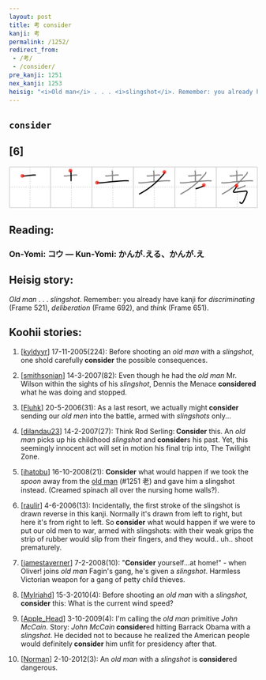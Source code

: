 ```yaml
---
layout: post
title: 考 consider
kanji: 考
permalink: /1252/
redirect_from:
 - /考/
 - /consider/
pre_kanji: 1251
nex_kanji: 1253
heisig: "<i>Old man</i> . . . <i>slingshot</i>. Remember: you already have kanji for <i>discriminating</i> (Frame 521), <i>deliberation</i> (Frame 692), and <i>think</i> (Frame 651)."
---
```


## `consider`

## [6]

<div class="stroke"><img src="../images/E88083.png" /></div>

## Reading:

### On-Yomi: コウ &mdash; Kun-Yomi: かんが.える、かんが.え

## Heisig story:

<i>Old man</i> . . . <i>slingshot</i>. Remember: you already have kanji for <i>discriminating</i> (Frame 521), <i>deliberation</i> (Frame 692), and <i>think</i> (Frame 651).

## Koohii stories:

1) [<a href="http://kanji.koohii.com/profile/kyldyyr">kyldyyr</a>] 17-11-2005(224): Before shooting an <em>old man</em> with a <em>slingshot</em>, one shold carefully<strong> consider</strong> the possible consequences.

2) [<a href="http://kanji.koohii.com/profile/smithsonian">smithsonian</a>] 14-3-2007(82): Even though he had the <em>old man</em> Mr. Wilson within the sights of his <em>slingshot</em>, Dennis the Menace <strong>considered</strong> what he was doing and stopped.

3) [<a href="http://kanji.koohii.com/profile/Fluhk">Fluhk</a>] 20-5-2006(31): As a last resort, we actually might<strong> consider</strong> sending our <em>old men</em> into the battle, armed with <em>slingshots</em> only...

4) [<a href="http://kanji.koohii.com/profile/dilandau23">dilandau23</a>] 14-2-2007(27): Think Rod Serling:<strong> Consider</strong> this. An <em>old man</em> picks up his childhood <em>slingshot</em> and<strong> consider</strong>s his past. Yet, this seemingly innocent act will set in motion his final trip into, The Twilight Zone.

5) [<a href="http://kanji.koohii.com/profile/ihatobu">ihatobu</a>] 16-10-2008(21): <strong>Consider</strong> what would happen if we took the <em>spoon</em> away from the <a href="../1251">old man</a> (#1251 老) and gave him a slingshot instead. (Creamed spinach all over the nursing home walls?).

6) [<a href="http://kanji.koohii.com/profile/raulir">raulir</a>] 4-6-2006(13): Incidentally, the first stroke of the slingshot is drawn reverse in this kanji. Normally it&#039;s drawn from left to right, but here it&#039;s from right to left. So<strong> consider</strong> what would happen if we were to put our old men to war, armed with slingshots: with their weak grips the strip of rubber would slip from their fingers, and they would.. uh.. shoot prematurely.

7) [<a href="http://kanji.koohii.com/profile/jamestaverner">jamestaverner</a>] 7-2-2008(10): &quot;<strong>Consider</strong> yourself...at home!&quot; - when Oliver! joins <em>old man</em> Fagin&#039;s gang, he&#039;s given a <em>slingshot</em>. Harmless Victorian weapon for a gang of petty child thieves.

8) [<a href="http://kanji.koohii.com/profile/Mylriahd">Mylriahd</a>] 15-3-2010(4): Before shooting an <em>old man</em> with a <em>slingshot</em>,<strong> consider</strong> this: What is the current wind speed?

9) [<a href="http://kanji.koohii.com/profile/Apple_Head">Apple_Head</a>] 3-10-2009(4): I&#039;m calling the <em>old man</em> primitive <em>John McCain</em>. Story: <em>John McCain</em><strong> consider</strong>ed hitting Barrack Obama with a <em>slingshot</em>. He decided not to because he realized the American people would definitely<strong> consider</strong> him unfit for presidency after that.

10) [<a href="http://kanji.koohii.com/profile/Norman">Norman</a>] 2-10-2012(3): An <em>old man</em> with a <em>slingshot</em> is<strong> consider</strong>ed dangerous.

